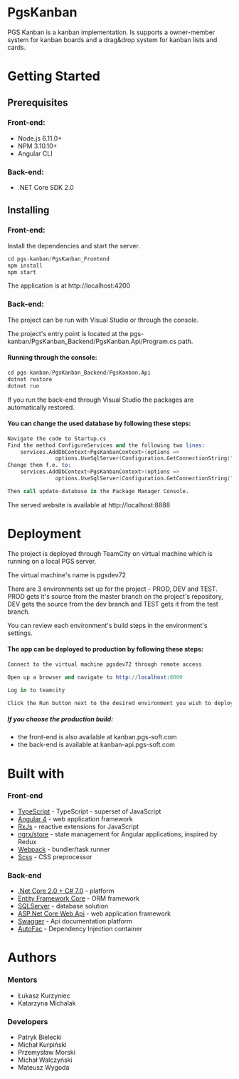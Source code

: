 # PgsKanban

PGS Kanban is a kanban implementation. Is supports a owner-member system for kanban boards and a drag&drop system for kanban lists and cards.

# Getting Started
## Prerequisites
### Front-end:
* Node.js 6.11.0+
* NPM 3.10.10+
* Angular CLI

### Back-end:
* .NET Core SDK 2.0

## Installing

### Front-end:
Install the dependencies and start the server.
```s
cd pgs-kanban/PgsKanban_Frontend
npm install
npm start
```
The application is at http://localhost:4200
### Back-end:
The project can be run with Visual Studio or through the console.

The project's entry point is located at the pgs-kanban/PgsKanban_Backend/PgsKanban.Api/Program.cs path.

#### Running through the console:
```s
cd pgs-kanban/PgsKanban_Backend/PgsKanban.Api
dotnet restore
dotnet run
```

If you run the back-end through Visual Studio the packages are automatically restored.

#### You can change the used database by following these steps:

```s
Navigate the code to Startup.cs
Find the method ConfigureServices and the following two lines:
    services.AddDbContext<PgsKanbanContext>(options =>
               options.UseSqlServer(Configuration.GetConnectionString("DefaultConnection")));
Change them f.e. to:
    services.AddDbContext<PgsKanbanContext>(options =>
               options.UseSqlServer(Configuration.GetConnectionString("LocalDb")));

Then call update-database in the Package Manager Console.
```
The served website is available at http://localhost:8888

# Deployment
The project is deployed through TeamCity on virtual machine which is running on a local PGS server.

The virtual machine's name is pgsdev72

There are 3 environments set up for the project - PROD, DEV and TEST.
PROD gets it's source from the master branch on the project's repository,
DEV gets the source from the dev branch and TEST gets it from the test branch.

You can review each environment's build steps in the environment's settings.

#### The app can be deployed to production by following these steps:

```s
Connect to the virtual machine pgsdev72 through remote access

Open up a browser and navigate to http://localhost:8000

Log in to teamcity

Click the Run button next to the desired environment you wish to deploy.
```

##### If you choose the production build:
* the front-end is also available at kanban.pgs-soft.com
* the back-end is available at kanban-api.pgs-soft.com


# Built with
### Front-end
* [TypeScript](https://www.typescriptlang.org/) - TypeScript - superset of JavaScript
* [Angular 4](https://github.com/angular/angular) - web application framework
* [RxJs](https://github.com/Reactive-Extensions/RxJS) - reactive extensions for JavaScript
* [ngrx/store](https://github.com/ngrx/store)  - state management for Angular applications, inspired by Redux
* [Webpack](https://webpack.js.org/) - bundler/task runner 
* [Scss](http://sass-lang.com/) - CSS preprocessor
### Back-end
* [.Net Core 2.0 + C# 7.0](https://github.com/dotnet/core) - platform
* [Entity Framework Core](https://docs.microsoft.com/en-us/ef/#pivot=efcore) - ORM framework
* [SQLServer](https://www.microsoft.com/pl-pl/sql-server/sql-server-downloads) - database solution
* [ASP.Net Core Web Api](https://docs.microsoft.com/en-us/aspnet/core/) - web application framework
* [Swagger](https://swagger.io/) - Api documentation platform
* [AutoFac](https://autofac.org/) - Dependency Injection container
# Authors
### Mentors
* Łukasz Kurzyniec
* Katarzyna Michalak
### Developers
* Patryk Bielecki
* Michał Kurpiński
* Przemysław Morski
* Michał Walczyński
* Mateusz Wygoda